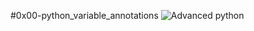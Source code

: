 #0x00-python_variable_annotations
![Advanced python](https://miro.medium.com/v2/resize:fit:1100/format:webp/1*ZpE5z1gWzCIi9r8GWw7xXg.png)
